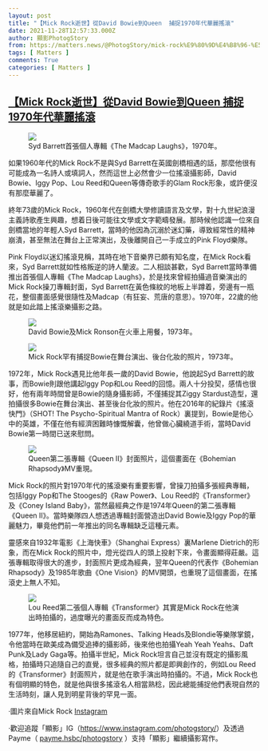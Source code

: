 ```yaml
---
layout: post
title: "【Mick Rock逝世】從David Bowie到Queen  捕捉1970年代華麗搖滾"
date: 2021-11-28T12:57:33.000Z
author: 顯影PhotogStory
from: https://matters.news/@PhotogStory/mick-rock%E9%80%9D%E4%B8%96-%E5%BE%9Edavid-bowie%E5%88%B0queen-%E6%8D%95%E6%8D%891970%E5%B9%B4%E4%BB%A3%E8%8F%AF%E9%BA%97%E6%90%96%E6%BB%BE-bafyreiayitazyfomdsqjnh65hro3ul6pl3f6nmu3gxgn2bfdsl53xieuh4
tags: [ Matters ]
comments: True
categories: [ Matters ]
---
```

<!--1638104253000-->
[【Mick Rock逝世】從David Bowie到Queen  捕捉1970年代華麗搖滾](https://matters.news/@PhotogStory/mick-rock%E9%80%9D%E4%B8%96-%E5%BE%9Edavid-bowie%E5%88%B0queen-%E6%8D%95%E6%8D%891970%E5%B9%B4%E4%BB%A3%E8%8F%AF%E9%BA%97%E6%90%96%E6%BB%BE-bafyreiayitazyfomdsqjnh65hro3ul6pl3f6nmu3gxgn2bfdsl53xieuh4)
------

<div>
<figure class="image"><img src="https://assets.matters.news/embed/82592efa-b949-4c9c-ae46-36420993a17d.jpeg" data-asset-id="82592efa-b949-4c9c-ae46-36420993a17d" referrerpolicy="no-referrer"><figcaption><span>Syd Barrett首張個人專輯《The Madcap Laughs》，1970年。</span></figcaption></figure><p>如果1960年代的Mick Rock不是與Syd Barrett在英國劍橋相遇的話，那麼他很有可能成為一名詩人或填詞人，然而這世上必然會少一位搖滾攝影師，David Bowie、Iggy Pop、Lou Reed和Queen等傳奇歌手的Glam Rock形象，或許便沒有那麼華麗了。</p><p>終年73歲的Mick Rock，1960年代在劍橋大學修讀語言及文學，對十九世紀浪漫主義詩歌產生興趣，想着日後可能往文學或文字範疇發展。那時候他認識一位來自劍橋當地的年輕人Syd Barrett，當時的他因為沉溺於迷幻藥，導致經常性的精神崩潰，甚至無法在舞台上正常演出，及後離開自己一手成立的Pink Floyd樂隊。</p><p>Pink Floyd以迷幻搖滾見稱，其時在地下音樂界已頗有知名度，在Mick Rock看來，Syd Barrett就如性格叛逆的詩人蘭波。二人相談甚歡，Syd Barrett當時準備推出首張個人專輯《The Madcap Laughs》，於是找來曾經拍攝過音樂演出的Mick Rock操刀專輯封面，Syd Barrett在黃色條紋的地板上半蹲着，旁邊有一瓶花，整個畫面感覺很隨性及Madcap（有狂妄、荒唐的意思）。1970年，22歲的他就是如此踏上搖滾樂攝影之路。</p><figure class="image"><img src="https://assets.matters.news/embed/d350152d-87a1-4cf6-96b5-01aefd6a99c9.jpeg" data-asset-id="d350152d-87a1-4cf6-96b5-01aefd6a99c9" referrerpolicy="no-referrer"><figcaption><span>David Bowie及Mick Ronson在火車上用餐，1973年。</span></figcaption></figure><figure class="image"><img src="https://assets.matters.news/embed/012ede1a-6d2c-4c00-b454-c2922676f4ab.jpeg" data-asset-id="012ede1a-6d2c-4c00-b454-c2922676f4ab" referrerpolicy="no-referrer"><figcaption><span>Mick Rock罕有捕捉Bowie在舞台演出、後台化妝的照片，1973年。</span></figcaption></figure><p>1972年，Mick Rock遇見比他年長一歲的David Bowie，他說起Syd Barrett的故事，而Bowie則跟他講起Iggy Pop和Lou Reed的回憶。兩人十分投契，感情也很好，他有兩年時間曾是Bowie的隨身攝影師，不僅捕捉其Ziggy Stardust造型，還拍攝很多Bowie在舞台演出、甚至後台化妝的照片。他在2016年的紀錄片《搖滾快門》（SHOT! The Psycho-Spiritual Mantra of Rock）裏提到，Bowie是他心中的英雄，不僅在他有經濟困難時慷慨解囊，他曾做心臟繞道手術，當時David Bowie第一時間已送來慰問。</p><figure class="image"><img src="https://assets.matters.news/embed/17924d22-32a7-4e3a-8b05-595aaccc3400.jpeg" data-asset-id="17924d22-32a7-4e3a-8b05-595aaccc3400" referrerpolicy="no-referrer"><figcaption><span>Queen第二張專輯《Queen II》封面照片，這個畫面在《Bohemian Rhapsody》MV重現。</span></figcaption></figure><p>Mick Rock的照片對1970年代的搖滾樂有重要影響，曾操刀拍攝多張經典專輯，包括Iggy Pop和The Stooges的《Raw Power》、Lou Reed的《Transformer》及《Coney Island Baby》，當然最經典之作是1974年Queen的第二張專輯《Queen II》。當時樂隊四人想透過專輯封面營造出David Bowie及Iggy Pop的華麗魅力，畢竟他們前一年推出的同名專輯缺乏這種元素。</p><p>靈感來自1932年電影《上海快車》（Shanghai Express）裏Marlene Dietrich的形象，而在Mick Rock的照片中，燈光從四人的頭上投射下來，令畫面顯得莊嚴。這張專輯取得很大的進步，封面照片更成為經典，翌年Queen的代表作《Bohemian Rhapsody》及1985年歌曲《One Vision》的MV開頭，也重現了這個畫面，在搖滾史上無人不知。</p><figure class="image"><img src="https://assets.matters.news/embed/4988583b-5cdf-4a98-9ad9-8484aa178680.jpeg" data-asset-id="4988583b-5cdf-4a98-9ad9-8484aa178680" referrerpolicy="no-referrer"><figcaption><span>Lou Reed第二張個人專輯《Transformer》其實是Mick Rock在他演出時拍攝的，過度曝光的畫面反而成為特色。</span></figcaption></figure><p>1977年，他移居紐約，開始為Ramones、Talking Heads及Blondie等樂隊掌鏡，令他當時在歐美成為備受追捧的攝影師，後來他也拍攝Yeah Yeah Yeahs、Daft Punk及Lady Gaga等。拍攝半世紀，Mick Rock坦言自己並沒有既定的攝影風格，拍攝時只追隨自己的直覺，很多經典的照片都是即興創作的，例如Lou Reed的《Transformer》封面照片，就是他在歌手演出時拍攝的。不過，Mick Rock也有個明顯的特色，就是他與很多搖滾名人相當熟稔，因此總能捕捉他們表現自然的生活時刻，讓人見到明星背後的罕見一面。</p><p>·圖片來自Mick Rock <a href="https://www.instagram.com/therealmickrock/" rel="noopener noreferrer" target="_blank">Instagram</a></p><p>·歡迎追蹤「顯影」IG（<a href="https://www.instagram.com/photogstory/" rel="noopener noreferrer" target="_blank">https://www.instagram.com/photogstory/</a>）及透過Payme（ <a href="http://payme.hsbc/photogstory" rel="noopener noreferrer" target="_blank">payme.hsbc/photogstory</a> ）支持「顯影」繼續攝影寫作。</p>
</div>
